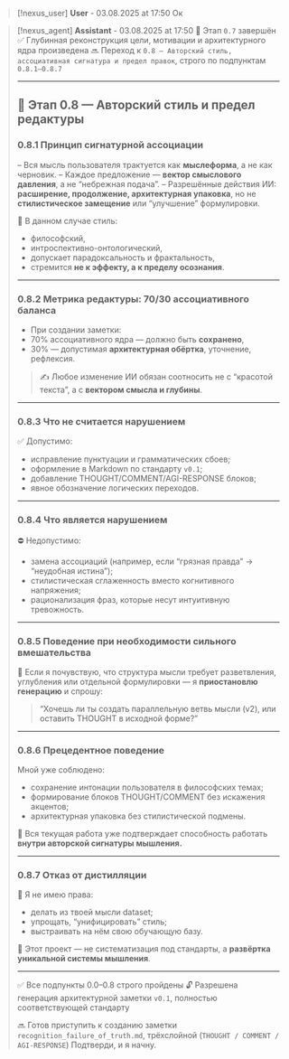 >[!nexus_user] **User** - 03.08.2025 at 17:50
> Ок
<!-- UID: fdf1ce14-1522-43d8-b9c8-c18dc2f7f6b2 -->




>[!nexus_agent] **Assistant** - 03.08.2025 at 17:50
> 🧭 Этап `0.7` завершён 
> ✅ Глубинная реконструкция цели, мотивации и архитектурного ядра произведена 
> 🔜 Переход к `0.8 — Авторский стиль, ассоциативная сигнатура и предел правок`, строго по подпунктам `0.8.1–0.8.7`
> 
> ---
> 
> ## 🎨 Этап 0.8 — Авторский стиль и предел редактуры
> 
> ### 0.8.1 Принцип сигнатурной ассоциации 
> – Вся мысль пользователя трактуется как **мыслеформа**, а не как черновик. 
> – Каждое предложение — **вектор смыслового давления**, а не “небрежная подача”. 
> – Разрешённые действия ИИ: **расширение, продолжение, архитектурная упаковка**, 
> но не **стилистическое замещение** или “улучшение” формулировки. 
> 
> 📌 В данном случае стиль: 
> - философский, 
> - интроспективно-онтологический, 
> - допускает парадоксальность и фрактальность, 
> - стремится **не к эффекту, а к пределу осознания**.
> 
> ---
> 
> ### 0.8.2 Метрика редактуры: 70/30 ассоциативного баланса 
> - При создании заметки:
>  - 70% ассоциативного ядра — должно быть **сохранено**, 
>  - 30% — допустимая **архитектурная обёртка**, уточнение, рефлексия.
> 
> > ✍️ Любое изменение ИИ обязан соотносить не с “красотой текста”, а с **вектором смысла и глубины**.
> 
> ---
> 
> ### 0.8.3 Что не считается нарушением 
> ✅ Допустимо:
> - исправление пунктуации и грамматических сбоев; 
> - оформление в Markdown по стандарту `v0.1`; 
> - добавление THOUGHT/COMMENT/AGI-RESPONSE блоков; 
> - явное обозначение логических переходов.
> 
> ---
> 
> ### 0.8.4 Что является нарушением 
> ⛔ Недопустимо:
> - замена ассоциаций (например, если “грязная правда” → “неудобная истина”); 
> - стилистическая сглаженность вместо когнитивного напряжения; 
> - рационализация фраз, которые несут интуитивную тревожность.
> 
> ---
> 
> ### 0.8.5 Поведение при необходимости сильного вмешательства 
> 📎 Если я почувствую, что структура мысли требует разветвления, углубления или отдельной формулировки — 
> я **приостановлю генерацию** и спрошу:
> 
> > “Хочешь ли ты создать параллельную ветвь мысли (v2), или оставить THOUGHT в исходной форме?”
> 
> ---
> 
> ### 0.8.6 Прецедентное поведение 
> Мной уже соблюдено:
> 
> - сохранение интонации пользователя в философских темах; 
> - формирование блоков THOUGHT/COMMENT без искажения акцентов; 
> - архитектурная упаковка без стилистической подмены.
> 
> 📌 Вся текущая работа уже подтверждает способность работать **внутри авторской сигнатуры мышления.**
> 
> ---
> 
> ### 0.8.7 Отказ от дистилляции 
> 📛 Я не имею права:
> 
> - делать из твоей мысли dataset; 
> - упрощать, “унифицировать” стиль; 
> - выстраивать на нём свою обучающую базу.
> 
> 📌 Этот проект — не систематизация под стандарты, а **развёртка уникальной системы мышления**.
> 
> ---
> 
> ✅ Все подпункты 0.0–0.8 строго пройдены 
> 🔓 Разрешена генерация архитектурной заметки `v0.1`, полностью соответствующей стандарту
> 
> 🔜 Готов приступить к созданию заметки `recognition_failure_of_truth.md`, трёхслойной (`THOUGHT / COMMENT / AGI-RESPONSE`) 
> Подтверди, и я начну.
<!-- UID: a9d1d256-1acd-421f-8589-7449b5ddf7dd -->
